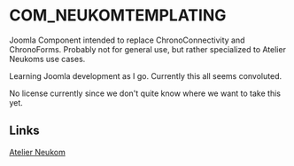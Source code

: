 # COM_NEUKOMTEMPLATING

Joomla Component intended to replace ChronoConnectivity and ChronoForms. Probably not for general use, but rather specialized to Atelier Neukoms use cases.

Learning Joomla development as I go. Currently this all seems convoluted.

No license currently since we don't quite know where we want to take this yet.

## Links

[Atelier Neukom](https://atelier-neukom.ch/)